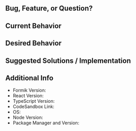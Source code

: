 ## Bug, Feature, or Question?

## Current Behavior

## Desired Behavior

## Suggested Solutions / Implementation

## Additional Info


<!-- PLEASE FILL THIS OUT -->

- Formik Version:
- React Version:
- TypeScript Version:
- CodeSandbox Link:
- OS: 
- Node Version:
- Package Manager and Version:





